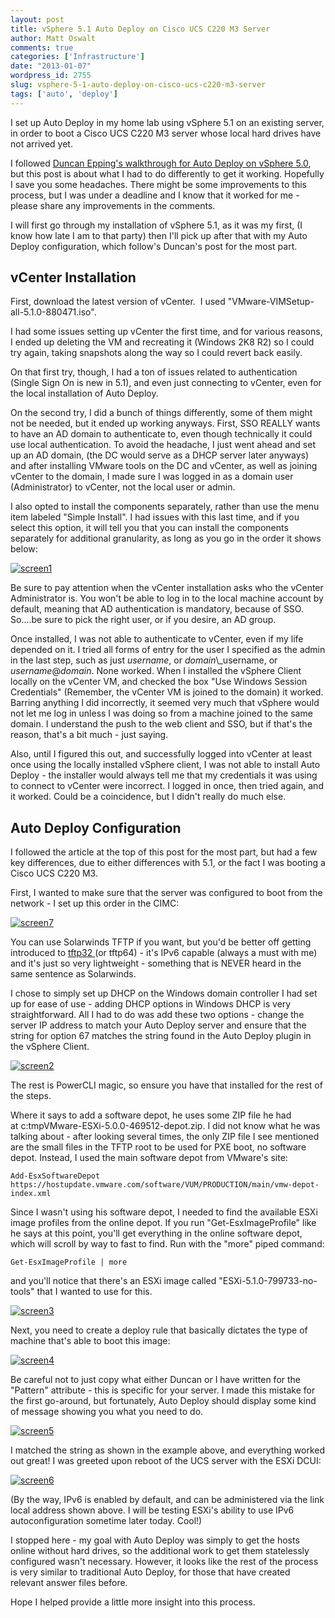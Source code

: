 ```yaml
---
layout: post
title: vSphere 5.1 Auto Deploy on Cisco UCS C220 M3 Server
author: Matt Oswalt
comments: true
categories: ['Infrastructure']
date: "2013-01-07"
wordpress_id: 2755
slug: vsphere-5-1-auto-deploy-on-cisco-ucs-c220-m3-server
tags: ['auto', 'deploy']
---
```



I set up Auto Deploy in my home lab using vSphere 5.1 on an existing server, in order to boot a Cisco UCS C220 M3 server whose local hard drives have not arrived yet.

I followed [Duncan Epping's walkthrough for Auto Deploy on vSphere 5.0](http://www.yellow-bricks.com/2011/08/25/using-vsphere-5-auto-deploy-in-your-home-lab/), but this post is about what I had to do differently to get it working. Hopefully I save you some headaches. There might be some improvements to this process, but I was under a deadline and I know that it worked for me - please share any improvements in the comments.

I will first go through my installation of vSphere 5.1, as it was my first, (I know how late I am to that party) then I'll pick up after that with my Auto Deploy configuration, which follow's Duncan's post for the most part.

## vCenter Installation

First, download the latest version of vCenter.  I used "VMware-VIMSetup-all-5.1.0-880471.iso".

I had some issues setting up vCenter the first time, and for various reasons, I ended up deleting the VM and recreating it (Windows 2K8 R2) so I could try again, taking snapshots along the way so I could revert back easily.

On that first try, though, I had a ton of issues related to authentication (Single Sign On is new in 5.1), and even just connecting to vCenter, even for the local installation of Auto Deploy.

On the second try, I did a bunch of things differently, some of them might not be needed, but it ended up working anyways. First, SSO REALLY wants to have an AD domain to authenticate to, even though technically it could use local authentication. To avoid the headache, I just went ahead and set up an AD domain, (the DC would serve as a DHCP server later anyways) and after installing VMware tools on the DC and vCenter, as well as joining vCenter to the domain, I made sure I was logged in as a domain user (Administrator) to vCenter, not the local user or admin.

I also opted to install the components separately, rather than use the menu item labeled "Simple Install". I had issues with this last time, and if you select this option, it will tell you that you can install the components separately for additional granularity, as long as you go in the order it shows below:

[![screen1](/assets/2013/01/screen1.png)](/assets/2013/01/screen1.png)

Be sure to pay attention when the vCenter installation asks who the vCenter Administrator is. You won't be able to log in to the local machine account by default, meaning that AD authentication is mandatory, because of SSO. So....be sure to pick the right user, or if you desire, an AD group.

Once installed, I was not able to authenticate to vCenter, even if my life depended on it. I tried all forms of entry for the user I specified as the admin in the last step, such as just _username_, or _domain_\\_username, or _username_@_domain_. None worked. When I installed the vSphere Client locally on the vCenter VM, and checked the box "Use Windows Session Credentials" (Remember, the vCenter VM is joined to the domain) it worked. Barring anything I did incorrectly, it seemed very much that vSphere would not let me log in unless I was doing so from a machine joined to the same domain. I understand the push to the web client and SSO, but if that's the reason, that's a bit much - just saying.

Also, until I figured this out, and successfully logged into vCenter at least once using the locally installed vSphere client, I was not able to install Auto Deploy - the installer would always tell me that my credentials it was using to connect to vCenter were incorrect. I logged in once, then tried again, and it worked. Could be a coincidence, but I didn't really do much else.

## Auto Deploy Configuration

I followed the article at the top of this post for the most part, but had a few key differences, due to either differences with 5.1, or the fact I was booting a Cisco UCS C220 M3.

First, I wanted to make sure that the server was configured to boot from the network - I set up this order in the CIMC:

[![screen7](/assets/2013/01/screen7.png)](/assets/2013/01/screen7.png)

You can use Solarwinds TFTP if you want, but you'd be better off getting introduced to [tftp32 ](http://tftpd32.jounin.net/)(or tftp64) - it's IPv6 capable (always a must with me) and it's just so very lightweight - something that is NEVER heard in the same sentence as Solarwinds.

I chose to simply set up DHCP on the Windows domain controller I had set up for ease of use - adding DHCP options in Windows DHCP is very straightforward. All I had to do was add these two options - change the server IP address to match your Auto Deploy server and ensure that the string for option 67 matches the string found in the Auto Deploy plugin in the vSphere Client.

[![screen2](/assets/2013/01/screen2.png)](/assets/2013/01/screen2.png)

The rest is PowerCLI magic, so ensure you have that installed for the rest of the steps.

Where it says to add a software depot, he uses some ZIP file he had at c:tmpVMware-ESXi-5.0.0-469512-depot.zip. I did not know what he was talking about - after looking several times, the only ZIP file I see mentioned are the small files in the TFTP root to be used for PXE boot, no software depot. Instead, I used the main software depot from VMware's site:

    Add-EsxSoftwareDepot https://hostupdate.vmware.com/software/VUM/PRODUCTION/main/vmw-depot-index.xml

Since I wasn't using his software depot, I needed to find the available ESXi image profiles from the online depot. If you run "Get-EsxImageProfile" like he says at this point, you'll get everything in the online software depot, which will scroll by way to fast to find. Run with the "more" piped command:

    Get-EsxImageProfile | more

and you'll notice that there's an ESXi image called "ESXi-5.1.0-799733-no-tools" that I wanted to use for this.

[![screen3](/assets/2013/01/screen3.png)](/assets/2013/01/screen3.png)

Next, you need to create a deploy rule that basically dictates the type of machine that's able to boot this image:

[![screen4](/assets/2013/01/screen4.png)](/assets/2013/01/screen4.png)

Be careful not to just copy what either Duncan or I have written for the "Pattern" attribute - this is specific for your server. I made this mistake for the first go-around, but fortunately, Auto Deploy should display some kind of message showing you what you need to do.

[![screen5](/assets/2013/01/screen5.png)](/assets/2013/01/screen5.png)

I matched the string as shown in the example above, and everything worked out great! I was greeted upon reboot of the UCS server with the ESXi DCUI:

[![screen6](/assets/2013/01/screen6.png)](/assets/2013/01/screen6.png)

(By the way, IPv6 is enabled by default, and can be administered via the link local address shown above. I will be testing ESXi's ability to use IPv6 autoconfiguration sometime later today. Cool!)

I stopped here - my goal with Auto Deploy was simply to get the hosts online without hard drives, so the additional work to get them statelessly configured wasn't necessary. However, it looks like the rest of the process is very similar to traditional Auto Deploy, for those that have created relevant answer files before.

Hope I helped provide a little more insight into this process.
